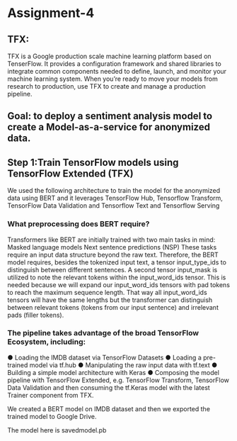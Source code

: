 # Assignment-4
## TFX: 
TFX is a Google production scale machine learning platform based on TenserFlow.
It provides a configuration framework and shared libraries to integrate common components needed to define, launch, and monitor your machine learning system.
When you’re ready to move your models from research to production, use TFX to create and manage a production pipeline.

## Goal: to deploy a sentiment analysis model to create a Model-as-a-service for anonymized data. 

## Step 1:Train TensorFlow models using TensorFlow Extended (TFX)
We used the following architecture to train the model for the anonymized data using BERT and it leverages TensorFlow Hub, Tensorflow Transform, TensorFlow Data Validation and Tensorflow Text and Tensorflow Serving


### What preprocessing does BERT require?
Transformers like BERT are initially trained with two main tasks in mind:
Masked language models
Next sentence predictions (NSP)
These tasks require an input data structure beyond the raw text. Therefore, the BERT model requires, besides the tokenized input text, a tensor input_type_ids to distinguish between different sentences.
A second tensor input_mask is utilized to note the relevant tokens within the input_word_ids tensor. This is needed because we will expand our input_word_ids tensors with pad tokens to reach the maximum sequence length. 
That way all input_word_ids tensors will have the same lengths but the transformer can distinguish between relevant tokens (tokens from our input sentence) and irrelevant pads (filler tokens).

### The pipeline takes advantage of the broad TensorFlow Ecosystem, including: 
● Loading the IMDB dataset via TensorFlow Datasets 
● Loading a pre-trained model via tf.hub 
● Manipulating the raw input data with tf.text
● Building a simple model architecture with Keras 
● Composing the model pipeline with TensorFlow Extended, e.g. TensorFlow Transform, TensorFlow Data Validation and then consuming the tf.Keras model with the latest Trainer component from TFX.

We created a BERT model on IMDB dataset and then we exported the trained model to Google Drive.


The model here is savedmodel.pb

